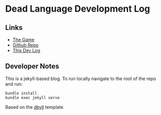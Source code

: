 Dead Language Development Log
=====

## Links
- [The Game](https://www.deadlanguage.io)
- [Github Repo](https://github.com/sethpuckett/dead-language)
- [This Dev Log](https://www.log.deadlanguage.io)

## Developer Notes

This is a jekyll-based blog. To run locally navigate to the root of the repo and run:
```
bundle install
bundle exec jekyll serve
```

Based on the [dbyll](https://github.com/dbtek/dbyll) template.